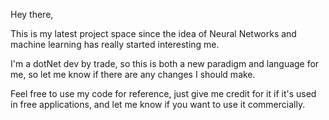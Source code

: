 Hey there,

This is my latest project space since the idea of Neural Networks and machine learning has really started interesting me. 

I'm a dotNet dev by trade, so this is both a new paradigm and language for me, so let me know if there are any changes I should make. 

Feel free to use my code for reference, just give me credit for it if it's used in free applications, and let me know if you want to use it commercially.
